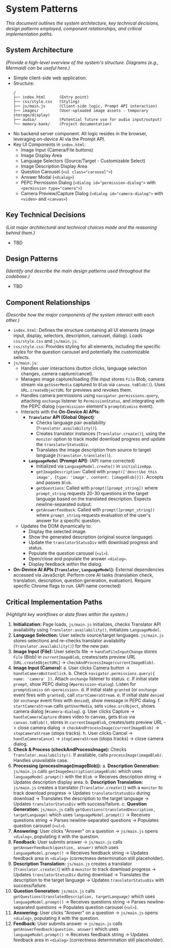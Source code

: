# System Patterns

_This document outlines the system architecture, key technical decisions, design patterns employed, component relationships, and critical implementation paths._

## System Architecture

_(Provide a high-level overview of the system's structure. Diagrams (e.g., Mermaid) can be useful here.)_

- Simple client-side web application.
- Structure:
  ```
  /
  ├── index.html      (Entry point)
  ├── css/style.css   (Styling)
  ├── js/main.js      (Client-side logic, Prompt API interaction)
  ├── images/         (User-uploaded image assets - temporary storage/display)
  ├── audio/          (Potential future use for audio input/output)
  └── memory-bank/    (Project documentation)
  ```
- No backend server component. All logic resides in the browser, leveraging on-device AI via the Prompt API.
- Key UI Components in `index.html`:
  - Image Input (Camera/File buttons)
  - Image Display Area
  - Language Selectors (Source/Target - Customizable Select)
  - Image Description Display Area
  - Question Carousel (`<ul class="carousel">`)
  - Answer Modal (`<dialog>`)
  - PEPC Permission Dialog (`<dialog id="permission-dialog">` with `<permission type="camera">`)
  - Camera Preview/Capture Dialog (`<dialog id="camera-dialog">` with `<video>` and `<canvas>`)

## Key Technical Decisions

_(List major architectural and technical choices made and the reasoning behind them.)_

- TBD

## Design Patterns

_(Identify and describe the main design patterns used throughout the codebase.)_

- TBD

## Component Relationships

_(Describe how the major components of the system interact with each other.)_

- `index.html`: Defines the structure containing all UI elements (image input, display, selectors, description, carousel, dialog). Loads `css/style.css` and `js/main.js`.
- `css/style.css`: Provides styling for all elements, including the specific styles for the question carousel and potentially the customizable selects.
- `js/main.js`:
  - Handles user interactions (button clicks, language selection changes, camera capture/cancel).
  - Manages image capture/loading (file input stores `File` Blob, camera stream via `getUserMedia` captured to `Blob` via `canvas.toBlob()`). Uses `URL.createObjectURL` for previews and revokes them.
  - Handles camera permissions using `navigator.permissions.query`, attaching `onchange` listener to `PermissionStatus`, and integrating with the PEPC dialog (`<permission>` element's `promptdismiss` event).
  - Interacts with the **On-Device AI APIs**:
    - **`Translator` API (Global Object)**:
      - Checks language pair availability (`Translator.availability()`).
      - Creates translator instances (`Translator.create()`), using the `monitor` option to track model download progress and update the `translatorStatusDiv`.
      - Translates the image description from source to target language (`translator.translate()`).
    - **`LanguageModel` (Prompt API)**: (API name corrected)
      - Initialized via `LanguageModel.create()` in `initializeApp`.
      - `getImageDescription`: Called with `prompt(['describe this image', {type: 'image', content: [imageBlob]}])`. Accepts and passes `Blob`.
      - `getQuestions`: Called with `prompt([prompt_string])` where `prompt_string` requests 20-30 questions in the target language based on the translated description. Expects newline-separated output.
      - `getAnswerFeedback`: Called with `prompt([prompt_string])` where `prompt_string` requests evaluation of the user's answer for a specific question.
  - Updates the DOM dynamically to:
    - Display the selected image.
    - Show the generated description (original source language).
    - Update the `translatorStatusDiv` with download progress and status.
    - Populate the question carousel (`<ul>`).
    - Open/close and populate the answer `<dialog>`.
    - Display feedback within the dialog.
- **On-Device AI APIs (`Translator`, `LanguageModel`):** External dependencies accessed via JavaScript. Perform core AI tasks (translation check, translation, description, question generation, evaluation). Require specific Chrome flags to run. (API name corrected)

## Critical Implementation Paths

_(Highlight key workflows or data flows within the system.)_

1.  **Initialization:** Page loads, `js/main.js` initializes, checks Translator API availability using `Translator.availability()`, initializes `LanguageModel`.
2.  **Language Selection:** User selects source/target languages. `js/main.js` stores selections and re-checks translator availability (`Translator.availability()`) for the new pair.
3.  **Image Input (File):** User selects file -> `handleFileInputChange` stores `File` (Blob) in `currentImageBlob`, creates/sets preview URL (`URL.createObjectURL`) -> `checkAndProcessImage(currentImageBlob)`.
4.  **Image Input (Camera):**
    a. User clicks Camera button -> `handleCameraButtonClick`.
    b. Check `navigator.permissions.query({ name: 'camera' })`. Attach `onchange` listener to status.
    c. If initial state `prompt`, show PEPC dialog (`#permission-dialog`). Listen for `promptdismiss` on `<permission>`.
    d. If initial state `granted` (or `onchange` event fires with `granted`), call `startCameraStream`.
    e. If initial state `denied` (or `onchange` event fires with `denied`), show message in PEPC dialog.
    f. `startCameraStream` calls `getUserMedia`, sets `video.srcObject`, shows camera dialog (`#camera-dialog`).
    g. User clicks Capture -> `handleCameraCapture` draws video to canvas, gets `Blob` via `canvas.toBlob()`, stores in `currentImageBlob`, creates/sets preview URL -> close camera dialog -> `checkAndProcessImage(currentImageBlob)` -> `stopCameraStream` (stops tracks).
    h. User clicks Cancel -> `handleCameraCancel` -> `stopCameraStream` (stops tracks) -> close camera dialog.
5.  **Check & Process (checkAndProcessImage):** Checks `Translator.availability()`. If available, calls `processImage(imageBlob)`. Handles unavailable case.
6.  **Processing (processImage(imageBlob)):**
    a. **Description Generation:** `js/main.js` calls `getImageDescription(imageBlob)` which uses `languageModel.prompt()` with the `Blob` -> Receives description string -> Updates description display area.
    b. **Description Translation:** `js/main.js` creates a translator (`Translator.create()`) with a `monitor` to track download progress -> Updates `translatorStatusDiv` during download -> Translates the description to the target language -> Updates `translatorStatusDiv` with success/failure.
    c. **Question Generation:** `js/main.js` calls `getQuestions(translatedDescription, targetLanguage)` which uses `languageModel.prompt()` -> Receives questions string -> Parses newline-separated questions -> Populates question carousel (`<ul>`).
7.  **Answering:** User clicks "Answer" on a question -> `js/main.js` opens `<dialog>`, populating it with the question.
8.  **Feedback:** User submits answer -> `js/main.js` calls `getAnswerFeedback(question, answer)` which uses `languageModel.prompt()` -> Receives feedback string -> Updates feedback area in `<dialog>` (correctness determination still placeholder).
9.  **Description Translation:** `js/main.js` creates a translator (`Translator.create()`) with a `monitor` to track download progress -> Updates `translatorStatusDiv` during download -> Translates the description to the target language -> Updates `translatorStatusDiv` with success/failure.
10. **Question Generation:** `js/main.js` calls `getQuestions(translatedDescription, targetLanguage)` which uses `languageModel.prompt()` -> Receives questions string -> Parses newline-separated questions -> Populates question carousel (`<ul>`).
11. **Answering:** User clicks "Answer" on a question -> `js/main.js` opens `<dialog>`, populating it with the question.
12. **Feedback:** User submits answer -> `js/main.js` calls `getAnswerFeedback(question, answer)` which uses `languageModel.prompt()` -> Receives feedback string -> Updates feedback area in `<dialog>` (correctness determination still placeholder).
